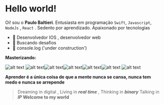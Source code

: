 # Hello world!

Oi!  sou o  **Paulo Baltieri**. 
Entusiasta em programação   `Swift`, `Javascript`, `NodeJs`  , `React` .
Sedento por aprendizado. Apaixonado por tecnologias 

- :star2: Desenvolvedor IOS , desenvolvedor web
-  :rocket:  Buscando desafios 
- :hammer: console.log ('under construction')


**Masterizando:** 

![alt text](https://img.icons8.com/color/48/000000/swift.png") ![alt text](https://img.icons8.com/color/2x/javascript.png)![alt text](https://img.icons8.com/color/2x/html-5.png)![alt text](https://img.icons8.com/color/2x/css3.png)![alt text](https://img.icons8.com/color/2x/nodejs.png)![alt text](https://img.icons8.com/color/2x/mongodb.png)
![alt text](https://img.icons8.com/office/90/react.png)

**Aprender é a única coisa de que a mente nunca se cansa, nunca tem medo e nunca se arrepende**



> Dreaming in digital , 
	Living in   ***real time***  , 
Thinking in ***binary***
Talking in ***IP*** 
**Welcome to my world**
